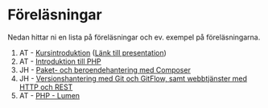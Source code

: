 # Föreläsningar
Nedan hittar ni en lista på föreläsningar och ev. exempel på föreläsningarna.

1. AT - [Kursintroduktion](1/lecture.md) ([Länk till presentation](http://www.slideshare.net/AntonTibblin/vt17-da287a-kursintroduktion))
2. AT - [Introduktion till PHP](http://www.slideshare.net/AntonTibblin/vt17da287aintro-till-php)
2. JH - [Paket- och beroendehantering med Composer](composer.pdf)
3. JH - [Versionshantering med Git och GitFlow, samt webbtjänster med HTTP och REST](versionshantering_rest.pdf)
4. AT - [PHP - Lumen](4/lecture.md)
